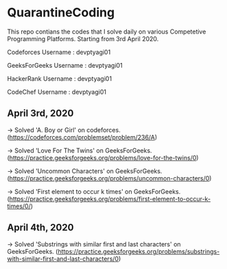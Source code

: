 # QuarantineCoding
This repo contians the codes that I solve daily on various Competetive Programming Platforms.
Starting from 3rd April 2020.


Codeforces Username : devptyagi01

GeeksForGeeks Username : devptyagi01

HackerRank Username : devptyagi01

CodeChef Username : devptyagi01

## April 3rd, 2020

-> Solved 'A. Boy or Girl' on codeforces.   
(https://codeforces.com/problemset/problem/236/A)

-> Solved 'Love For The Twins' on GeeksForGeeks.     
(https://practice.geeksforgeeks.org/problems/love-for-the-twins/0)

-> Solved 'Uncommon Characters' on GeeksForGeeks. 
(https://practice.geeksforgeeks.org/problems/uncommon-characters/0)

-> Solved 'First element to occur k times' on GeeksForGeeks.   
(https://practice.geeksforgeeks.org/problems/first-element-to-occur-k-times/0/)


## April 4th, 2020

-> Solved 'Substrings with similar first and last characters' on GeeksForGeeks. 
(https://practice.geeksforgeeks.org/problems/substrings-with-similar-first-and-last-characters/0)
